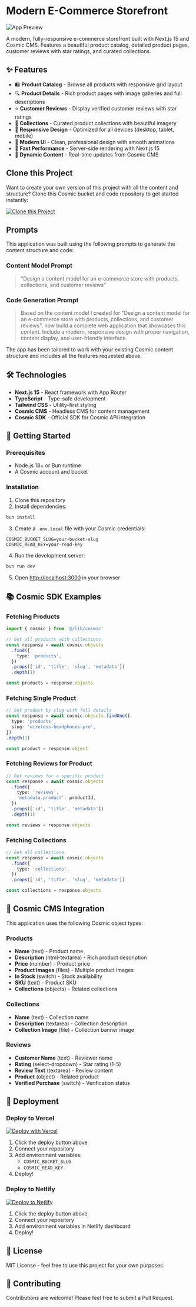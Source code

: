 # Modern E-Commerce Storefront

![App Preview](https://imgix.cosmicjs.com/36c27670-acfe-11f0-90fb-8f36ba79c854-photo-1505740420928-5e560c06d30e-1760886825954.jpg?w=1200&h=300&fit=crop&auto=format,compress)

A modern, fully-responsive e-commerce storefront built with Next.js 15 and Cosmic CMS. Features a beautiful product catalog, detailed product pages, customer reviews with star ratings, and curated collections.

## ✨ Features

- 🛍️ **Product Catalog** - Browse all products with responsive grid layout
- 🔍 **Product Details** - Rich product pages with image galleries and full descriptions
- ⭐ **Customer Reviews** - Display verified customer reviews with star ratings
- 🏪 **Collections** - Curated product collections with beautiful imagery
- 📱 **Responsive Design** - Optimized for all devices (desktop, tablet, mobile)
- 🎨 **Modern UI** - Clean, professional design with smooth animations
- 🚀 **Fast Performance** - Server-side rendering with Next.js 15
- 💾 **Dynamic Content** - Real-time updates from Cosmic CMS

## Clone this Project

Want to create your own version of this project with all the content and structure? Clone this Cosmic bucket and code repository to get started instantly:

[![Clone this Project](https://img.shields.io/badge/Clone%20this%20Project-29abe2?style=for-the-badge&logo=cosmic&logoColor=white)](https://app.cosmicjs.com/projects/new?clone_bucket=68f4fae11aef143b4bede651&clone_repository=68f503511aef143b4bede66b)

## Prompts

This application was built using the following prompts to generate the content structure and code:

### Content Model Prompt

> "Design a content model for an e-commerce store with products, collections, and customer reviews"

### Code Generation Prompt

> Based on the content model I created for "Design a content model for an e-commerce store with products, collections, and customer reviews", now build a complete web application that showcases this content. Include a modern, responsive design with proper navigation, content display, and user-friendly interface.

The app has been tailored to work with your existing Cosmic content structure and includes all the features requested above.

## 🛠️ Technologies

- **Next.js 15** - React framework with App Router
- **TypeScript** - Type-safe development
- **Tailwind CSS** - Utility-first styling
- **Cosmic CMS** - Headless CMS for content management
- **Cosmic SDK** - Official SDK for Cosmic API integration

## 🚀 Getting Started

### Prerequisites

- Node.js 18+ or Bun runtime
- A Cosmic account and bucket

### Installation

1. Clone this repository
2. Install dependencies:

```bash
bun install
```

3. Create a `.env.local` file with your Cosmic credentials:

```env
COSMIC_BUCKET_SLUG=your-bucket-slug
COSMIC_READ_KEY=your-read-key
```

4. Run the development server:

```bash
bun run dev
```

5. Open [http://localhost:3000](http://localhost:3000) in your browser

## 📚 Cosmic SDK Examples

### Fetching Products

```typescript
import { cosmic } from '@/lib/cosmic'

// Get all products with collections
const response = await cosmic.objects
  .find({
    type: 'products',
  })
  .props(['id', 'title', 'slug', 'metadata'])
  .depth(1)

const products = response.objects
```

### Fetching Single Product

```typescript
// Get product by slug with full details
const response = await cosmic.objects.findOne({
  type: 'products',
  slug: 'wireless-headphones-pro',
})
.depth(1)

const product = response.object
```

### Fetching Reviews for Product

```typescript
// Get reviews for a specific product
const response = await cosmic.objects
  .find({
    type: 'reviews',
    'metadata.product': productId,
  })
  .props(['id', 'title', 'metadata'])
  .depth(1)

const reviews = response.objects
```

### Fetching Collections

```typescript
// Get all collections
const response = await cosmic.objects
  .find({
    type: 'collections',
  })
  .props(['id', 'title', 'slug', 'metadata'])

const collections = response.objects
```

## 🎨 Cosmic CMS Integration

This application uses the following Cosmic object types:

### Products
- **Name** (text) - Product name
- **Description** (html-textarea) - Rich product description
- **Price** (number) - Product price
- **Product Images** (files) - Multiple product images
- **In Stock** (switch) - Stock availability
- **SKU** (text) - Product SKU
- **Collections** (objects) - Related collections

### Collections
- **Name** (text) - Collection name
- **Description** (textarea) - Collection description
- **Collection Image** (file) - Collection banner image

### Reviews
- **Customer Name** (text) - Reviewer name
- **Rating** (select-dropdown) - Star rating (1-5)
- **Review Text** (textarea) - Review content
- **Product** (object) - Related product
- **Verified Purchase** (switch) - Verification status

## 🚀 Deployment

### Deploy to Vercel

[![Deploy with Vercel](https://vercel.com/button)](https://vercel.com/new)

1. Click the deploy button above
2. Connect your repository
3. Add environment variables:
   - `COSMIC_BUCKET_SLUG`
   - `COSMIC_READ_KEY`
4. Deploy!

### Deploy to Netlify

[![Deploy to Netlify](https://www.netlify.com/img/deploy/button.svg)](https://app.netlify.com/start)

1. Click the deploy button above
2. Connect your repository
3. Add environment variables in Netlify dashboard
4. Deploy!

## 📝 License

MIT License - feel free to use this project for your own purposes.

## 🤝 Contributing

Contributions are welcome! Please feel free to submit a Pull Request.

<!-- README_END -->